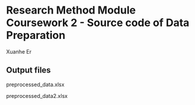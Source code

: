 # Research Method Module Coursework 2 - Source code of Data Preparation
Xuanhe Er
## Output files
preprocessed_data.xlsx

preprocessed_data2.xlsx
